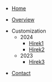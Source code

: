 <!-- docs/_sidebar.md -->
* [Home](/)

* [Overview](overview.md "Hungarian American Association Hirek")

- Customization
  - 2024
    - [Hirek1](page1/page.md)
    - [Hirek2](page1/page.md)
  - 2023
    - [Hirek3](page3/page.md)

* [Contact](contact.md)